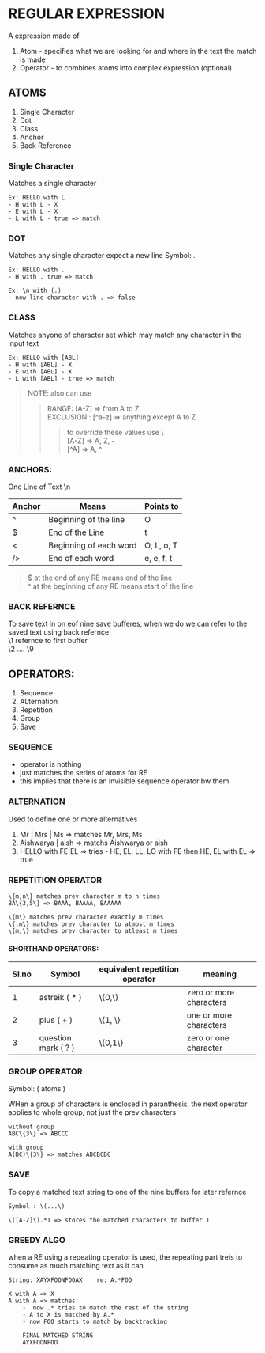 # REGULAR EXPRESSION

A expression made of

1. Atom - specifies what we are looking for and where in the text the match is made
2. Operator - to combines atoms into complex expression (optional)

## ATOMS

1. Single Character
2. Dot
3. Class
4. Anchor
5. Back Reference

### Single Character

Matches a single character

```
Ex: HELLO with L
- H with L - X
- E with L - X
- L with L - true => match
```

### DOT

Matches any single character expect a new line
Symbol: .

```
Ex: HELLO with .
- H with . true => match

Ex: \n with (.)
- new line character with . => false
```

### CLASS

Matches anyone of character set which may match any character in the input text

```
Ex: HELLO with [ABL]
- H with [ABL] - X
- E with [ABL] - X
- L with [ABL] - true => match
```

> NOTE: also can use
>
> > RANGE: [A-Z] => from A to Z  
> > EXCLUSION : [^a-z] => anything except A to Z
> >
> > > to override these values use \\  
> > > [A\-Z] => A, Z, -  
> > > [\^A] => A, ^

### ANCHORS:

One Line of Text \n

| Anchor | Means                  | Points to  |
| ------ | ---------------------- | ---------- |
| ^      | Beginning of the line  | O          |
| $      | End of the Line        | t          |
| \<     | Beginning of each word | O, L, o, T |
| />     | End of each word       | e, e, f, t |

> $ at the end of any RE means end of the line  
> ^ at the beginning of any RE means start of the line

### BACK REFERNCE

To save text in on eof nine save bufferes, when we do we can refer to the saved text using back refernce  
\1 refernce to first buffer  
\2 .... \9

## OPERATORS:

1. Sequence
2. ALternation
3. Repetition
4. Group
5. Save

### SEQUENCE

- operator is nothing
- just matches the series of atoms for RE
- this implies that there is an invisible sequence operator bw them

### ALTERNATION

Used to define one or more alternatives

1. Mr | Mrs | Ms => matches Mr, Mrs, Ms
2. Aishwarya | aish => matchs Aishwarya or aish
3. HELLO with FE|EL => tries - HE, EL, LL, LO with FE then HE, EL with EL => true

### REPETITION OPERATOR

```
\{m,n\} matches prev character m to n times
BA\{3,5\} => BAAA, BAAAA, BAAAAA

\{m\} matches prev character exactly m times
\{,m\} matches prev character to atmost m times
\{m,\} matches prev character to atleast m times
```

#### SHORTHAND OPERATORS:

| Sl.no | Symbol              | equivalent repetition operator | meaning                 |
| ----- | ------------------- | ------------------------------ | ----------------------- |
| 1     | astreik ( \* )      | \\{0,\\}                       | zero or more characters |
| 2     | plus ( + )          | \\{1, \\}                      | one or more characters  |
| 3     | question mark ( ? ) | \\{0,1\\}                      | zero or one character   |

### GROUP OPERATOR

Symbol: ( atoms )

WHen a group of characters is enclosed in paranthesis, the next operator applies to whole group, not just the prev characters

```
without group
ABC\{3\} => ABCCC

with group
A(BC)\{3\} => matches ABCBCBC
```

### SAVE

To copy a matched text string to one of the nine buffers for later refernce

```
Symbol : \(...\)

\([A-Z]\).*1 => stores the matched characters to buffer 1

```

### GREEDY ALGO

when a RE using a repeating operator is used, the repeating part treis to consume as much matching text as it can

```
String: XAYXFOONFOOAX    re: A.*FOO

X with A => X
A with A => matches
    -  now .* tries to match the rest of the string
    - A to X is matched by A.*
    - now FOO starts to match by backtracking

    FINAL MATCHED STRING
    AYXFOONFOO
```
